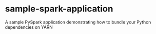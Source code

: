# sample-spark-application
A sample PySpark application demonstrating how to bundle your Python dependencies on YARN
